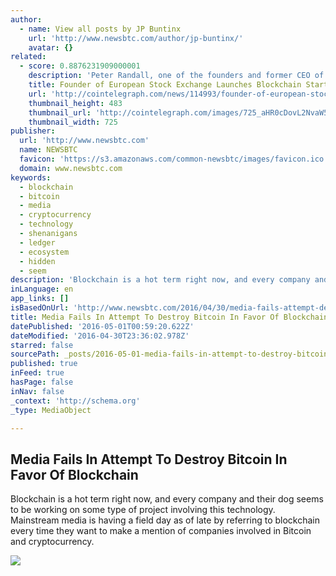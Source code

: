 ```yaml
---
author:
  - name: View all posts by JP Buntinx
    url: 'http://www.newsbtc.com/author/jp-buntinx/'
    avatar: {}
related:
  - score: 0.8876231909000001
    description: 'Peter Randall, one of the founders and former CEO of the alternative European stock exchange Chi-X, and Anthony Culligan, founder of peer-to-peer bitcoin trading venue Roolo, have announced to launch blockchain startup SETL. SETL will introduce a permissioned blockchain that is set to run on enterprise level servers and is said to be able to handle 100,000 transactions per second.'
    title: Founder of European Stock Exchange Launches Blockchain Startup
    url: 'http://cointelegraph.com/news/114993/founder-of-european-stock-exchange-launches-blockchain-startup'
    thumbnail_height: 483
    thumbnail_url: 'http://cointelegraph.com/images/725_aHR0cDovL2NvaW50ZWxlZ3JhcGguY29tL3N0b3JhZ2UvdXBsb2Fkcy92aWV3L2EzYmRkM2NlY2VhYTQ0MjM4YzgxZmIxNWVmNDZmZTY5LnBuZw==.jpg'
    thumbnail_width: 725
publisher:
  url: 'http://www.newsbtc.com'
  name: NEWSBTC
  favicon: 'https://s3.amazonaws.com/common-newsbtc/images/favicon.ico'
  domain: www.newsbtc.com
keywords:
  - blockchain
  - bitcoin
  - media
  - cryptocurrency
  - technology
  - shenanigans
  - ledger
  - ecosystem
  - hidden
  - seem
description: 'Blockchain is a hot term right now, and every company and their dog seems to be working on some type of project involving this technology. Mainstream media is having a field day as of late by referring to blockchain every time they want to make a mention of companies involved in Bitcoin and cryptocurrency.'
inLanguage: en
app_links: []
isBasedOnUrl: 'http://www.newsbtc.com/2016/04/30/media-fails-attempt-destroy-bitcoin-favor-blockchain/'
title: Media Fails In Attempt To Destroy Bitcoin In Favor Of Blockchain
datePublished: '2016-05-01T00:59:20.622Z'
dateModified: '2016-04-30T23:36:02.978Z'
starred: false
sourcePath: _posts/2016-05-01-media-fails-in-attempt-to-destroy-bitcoin-in-favor-of-blockc.md
published: true
inFeed: true
hasPage: false
inNav: false
_context: 'http://schema.org'
_type: MediaObject

---
```

<article style=""><h1>Media Fails In Attempt To Destroy Bitcoin In Favor Of Blockchain</h1><p>Blockchain is a hot term right now, and every company and their dog seems to be working on some type of project involving this technology. Mainstream media is having a field day as of late by referring to blockchain every time they want to make a mention of companies involved in Bitcoin and cryptocurrency.</p><img src="http://s3.amazonaws.com/main-newsbtc-images/2016/04/30203113/Media-Destroys-BTC-Blockchain.jpg" /></article>